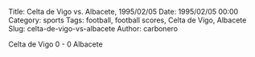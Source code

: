Title: Celta de Vigo vs. Albacete, 1995/02/05
Date: 1995/02/05 00:00
Category: sports
Tags: football, football scores, Celta de Vigo, Albacete
Slug: celta-de-vigo-vs-albacete
Author: carbonero


Celta de Vigo 0 - 0 Albacete
